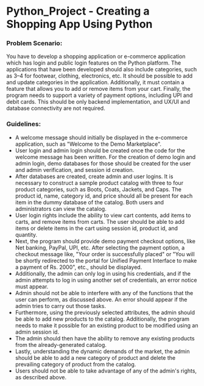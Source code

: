 # Python_Project - Creating a Shopping App Using Python

<H3>Problem Scenario:</H3> You have to develop a shopping application or e-commerce application which has login and public login features on the Python platform. The applications that have been developed should also include categories, such as 3–4 for footwear, clothing, electronics, etc. It should be possible to add and update categories in the application. Additionally, it must contain a feature that allows you to add or remove items from your cart. Finally, the program needs to support a variety of payment options, including UPI and debit cards. This should be only backend implementation, and UX/UI and database connectivity are not required.


<H3>Guidelines:</H3>
<ul>
 <li> A welcome message should initially be displayed in the e-commerce application, such as "Welcome to the Demo Marketplace".</li>
<li> User login and admin login should be created once the code for the welcome message has been written. For the creation of demo login and admin login, demo databases for those should be created for the user and admin verification, and session id creation.</li>
<li>	After databases are created, create admin and user logins. It is necessary to construct a sample product catalog with three to four product categories, such as Boots, Coats, Jackets, and Caps. The product id, name, category id, and price should all be present for each item in the dummy database of the catalog. Both users and administrators can view the catalog.</li>
<li>	User login rights include the ability to view cart contents, add items to carts, and remove items from carts. The user should be able to add items or delete items in the cart using session id, product id, and quantity.</li>
<li>	Next, the program should provide demo payment checkout options, like Net banking, PayPal, UPI, etc. After selecting the payment option, a checkout message like, "Your order is successfully placed" or "You will be shortly redirected to the portal for Unified Payment Interface to make a payment of Rs. 2000", etc., should be displayed. </li>
<li>	Additionally, the admin can only log in using his credentials, and if the admin attempts to log in using another set of credentials, an error notice must appear.</li>
<li>	Admin should not be able to interfere with any of the functions that the user can perform, as discussed above. An error should appear if the admin tries to carry out those tasks.</li>
<li>	Furthermore, using the previously selected attributes, the admin should be able to add new products to the catalog. Additionally, the program needs to make it possible for an existing product to be modified using an admin session id.</li>
<li>	The admin should then have the ability to remove any existing products from the already-generated catalog.</li>
<li>	Lastly, understanding the dynamic demands of the market, the admin should be able to add a new category of product and delete the prevailing category of product from the catalog. </li>
<li>	Users should not be able to take advantage of any of the admin's rights, as described above.</li>
</ul>
